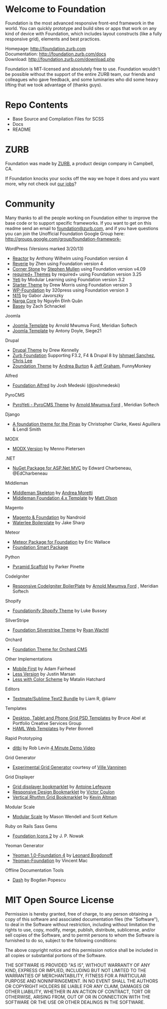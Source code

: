 Welcome to Foundation
=====================

Foundation is the most advanced responsive front-end framework in the world. You can quickly prototype and build sites or apps that work on any kind of device with Foundation, which includes layout constructs (like a fully responsive grid), elements and best practices.

Homepage:      http://foundation.zurb.com<br />
Documentation: http://foundation.zurb.com/docs<br />
Download:      http://foundation.zurb.com/download.php

Foundation is MIT-licensed and absolutely free to use. Foundation wouldn't be possible without the support of the entire ZURB team, our friends and colleagues who gave feedback, and some luminaries who did some heavy lifting that we took advantage of (thanks guys).

Repo Contents
=============

* Base Source and Compilation Files for SCSS
* Docs
* README

ZURB
====

Foundation was made by [ZURB](http://www.zurb.com), a product design company in Campbell, CA.

If Foundation knocks your socks off the way we hope it does and you want more, why not check out [our jobs](http://www.zurb.com/talent)?

Community
=========

Many thanks to all the people working on Foundation either to improve the base code or to support specific frameworks. If you want to get on this readme send an email to foundation@zurb.com, and if you have questions you can join the Unofficial Foundation Google Group here: http://groups.google.com/group/foundation-framework-

WordPress (Versions marked 3/20/13)

* [Reactor](https://github.com/awtheme/reactor) by Anthony Wilhelm using Foundation version 4
* [Reverie](http://themefortress.com/reverie/) by Zhen using Foundation version 4
* [Corner Stone](https://github.com/thewirelessguy/cornerstone) by [Stephen Mullen](https://twitter.com/wirelessguyuk) using Foundation version v4.09
* [required+ Themes](http://themes.required.ch/) by required+ using Foundation version 3.25
* [Yeti](https://github.com/modlearning/Yeti) by Modular Learning using Foundation version 3.2
* [Starter Theme](https://github.com/drewsymo/Foundation) by Drew Morris using Foundation version 3
* [WP-Foundation](http://320press.com/wp-foundation/features/) by 320press using Foundation version 3
* [f415](https://github.com/javorszky/f415) by Gabor Javorszky
* [Narga Core](https://github.com/Narga/narga-core) by Nguyễn Đình Quân
* [Basey](https://github.com/zslabs/basey-theme) by Zach Schnackel 

Joomla

* [Joomla Template](https://github.com/meridiansoftech/joomla_foundation_template) by Arnold Mwumva Ford, Meridian Softech
* [Joomla Template](https://github.com/antonydoyle/siegeengine2) by Antony Doyle, Siege21

Drupal

* [Drupal Theme](https://github.com/drewkennelly/foundation7) by Drew Kennelly
* [Zurb Foundation](http://drupal.org/project/zurb-foundation) Supporting F3.2, F4 & Drupal 8  by [Ishmael Sanchez](http://ishmaelsanchez.com), [Chris Lee](http://hire.chrisjlee.net)
* [Zoundation Theme](http://drupal.org/project/zoundation) by [Andrea Burton](https://twitter.com/andreaburton) & [Jeff Graham](https://twitter.com/jgraham909), FunnyMonkey

Alfred

* [Foundation Alfred](https://github.com/joshmedeski/foundation-alfred) by Josh Medeski (@joshmedeski)

PyroCMS

* [PyroYeti - PyroCMS Theme](https://github.com/pyrosuit/PyroYeti) by [Arnold Mwumva Ford](https://twitter.com/fordarnold) , Meridian Softech

Django

* [A foundation theme for the Pinax](http://pypi.python.org/pypi/pinax-theme-foundation) by Christopher Clarke, Kwesi Aguillera & Lendl Smith

MODX

* [MODX Version](http://designfromwithin.com/blog/2012/02/07/foundation-modx/) by Menno Pietersen

.NET

* [NuGet Package for ASP.Net MVC](http://www.nuget.org/packages/Foundation3_MVC4) by Edward Charbeneau, @EdCharbeneau

Middleman

* [Middleman Skeleton](https://github.com/axyz/middleman-zurb-foundation) by [Andrea Moretti](https://twitter.com/axyz)
* [Middleman Foundation 4.x Template](https://github.com/mattolson/middleman-zurb-template) by [Matt Olson](http://mattolson.com)

Magento

* [Magento & Foundation](https://github.com/nandroid/MagentoFoundation) by Nandroid
* [Waterlee Boilerplate](https://github.com/zeljkoprsa/waterlee-boilerplate) by Jake Sharp

Meteor

* [Meteor Package for Foundation](https://atmosphere.meteor.com/package/foundation) by Eric Wallace
* [Foundation Smart Package](https://atmosphere.meteor.com/package/zurb-foundation)

Python

* [Pyramid Scaffold](https://github.com/ppinette/pyramid_foundation) by Parker Pinette

CodeIgniter

* [Responsive CodeIgniter BoilerPlate](https://github.com/meridiansoftech/meridian_ci_codebase) by [Arnold Mwumva Ford](https://twitter.com/fordarnold) , Meridian Softech

Shopify

* [Foundationify Shopify Theme](https://github.com/lukebussey/foundationify) by Luke Bussey

SilverStripe

* [Foundation Silverstripe Theme](https://github.com/ryanwachtl/silverstripe-foundation) by [Ryan Wachtl](https://github.com/ryanwachtl)

Orchard

  * [Foundation Theme for Orchard CMS](https://foundationorchardcms.codeplex.com/)

Other Implementations

* [Mobile First](https://github.com/adamfairhead/mobile-first-foundation) by Adam Fairhead
* [Less Version](https://github.com/justinmarsan/FoundationLess) by Justin Marsan
* [Less with Color Scheme](https://github.com/matalin/FoundationLess) by Matalin Hatchard

Editors

* [Textmate/Sublime Text2 Bundle](https://github.com/liamr/Zurb-Foundation-Textmate-Bundle) by Liam R, @liamr

Templates

* [Desktop, Tablet and Phone Grid PSD Templates](http://foundation.zurb.com/files/foundation-psd-templates.zip ) by Bruce Abel at Portfolio Creative Services Group
* [HAML Web Templates](https://github.com/pbonnell/foundation_templates_haml) by Peter Bonnell

Rapid Prototyping

* [ditbi](https://github.com/roblevintennis/ditbi) by Rob Levin [4 Minute Demo Video](http://www.youtube.com/watch?v=ERgFCJFpq5E)

Grid Generator

* [Experimental Grid Generator](http://www.gridlover.net/foundation/) courtesy of [Ville Vanninen](http://foolproof.me)

Grid Displayer

* [Grid displayer bookmarklet](http://alefeuvre.github.com/foundation-grid-displayer/) by [Antoine Lefeuvre](http://twitter.com/jiraisurfer)
* [Responsive Design Bookmarklet](http://responsive.victorcoulon.fr/) by [Victor Coulon](https://twitter.com/_victa)
* [Vertical Rhythm Grid Bookmarklet](http://gridwax.gs/) by [Kevin Altman](http://twitter.com/itg)

Modular Scale

* [Modular Scale](https://github.com/scottkellum/modular-scale) by Mason Wendell and Scott Kellum

Ruby on Rails Sass Gems

* [Foundation Icons 2](https://github.com/zaiste/foundation-icons-sass-rails) by J. P. Nowak

Yeoman Generator

* [Yeoman 1.0-Foundation 4](https://github.com/lkbgift/foundation4-yeoman) by [Leonard Bogdonoff](http://twitter.com/lkbcc)
* [Yeoman-Foundation](https://npmjs.org/package/yeoman-foundation) by Vincent Mac

Offline Documentation Tools

* [Dash](http://kapeli.com/dash) by Bogdan Popescu

MIT Open Source License
=======================

Permission is hereby granted, free of charge, to any person obtaining a copy of this software and associated documentation files (the "Software"), to deal in the Software without restriction, including without limitation the rights to use, copy, modify, merge, publish, distribute, sublicense, and/or sell copies of the Software, and to permit persons to whom the Software is furnished to do so, subject to the following conditions:

The above copyright notice and this permission notice shall be included in all copies or substantial portions of the Software.

THE SOFTWARE IS PROVIDED "AS IS", WITHOUT WARRANTY OF ANY KIND, EXPRESS OR IMPLIED, INCLUDING BUT NOT LIMITED TO THE WARRANTIES OF MERCHANTABILITY, FITNESS FOR A PARTICULAR PURPOSE AND NONINFRINGEMENT. IN NO EVENT SHALL THE AUTHORS OR COPYRIGHT HOLDERS BE LIABLE FOR ANY CLAIM, DAMAGES OR OTHER LIABILITY, WHETHER IN AN ACTION OF CONTRACT, TORT OR OTHERWISE, ARISING FROM, OUT OF OR IN CONNECTION WITH THE SOFTWARE OR THE USE OR OTHER DEALINGS IN THE SOFTWARE.
